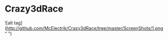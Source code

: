 # Crazy3dRace

![alt tag](http://github.com/McElectrik/Crazy3dRace/tree/master/ScreenShots/1.png"      ")








































